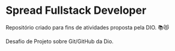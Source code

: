 # Spread Fullstack Developer
Repositório criado para fins de atividades proposta pela DIO. 📚😻

Desafio de Projeto sobre Git/GitHub da Dio.
